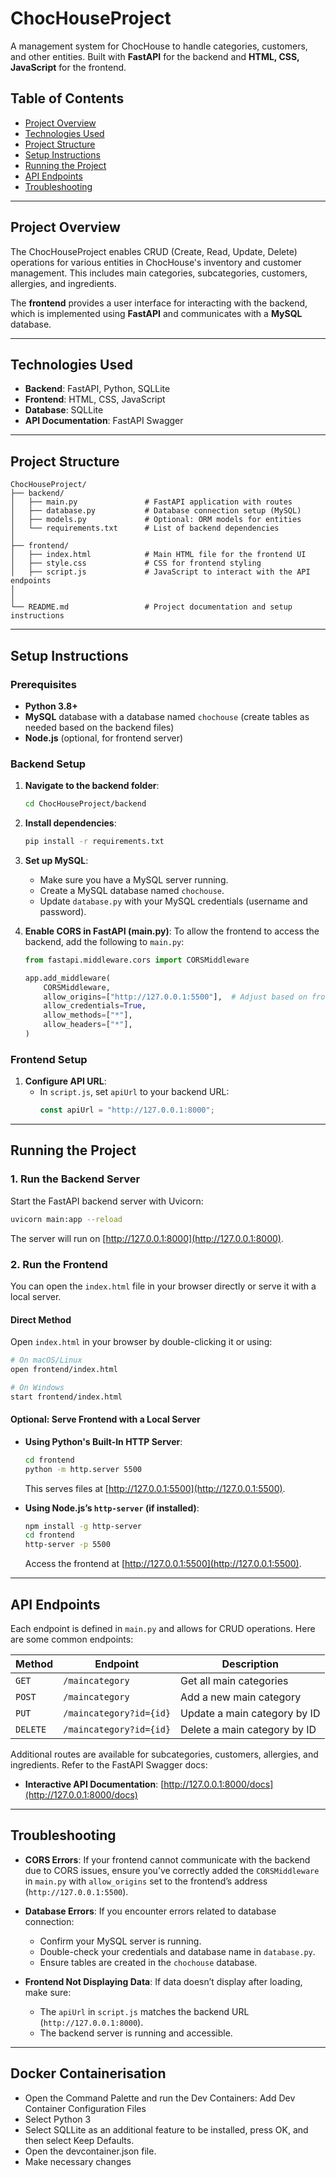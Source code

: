 
# ChocHouseProject

A management system for ChocHouse to handle categories, customers, and other entities. Built with **FastAPI** for the backend and **HTML, CSS, JavaScript** for the frontend.

## Table of Contents
- [Project Overview](#project-overview)
- [Technologies Used](#technologies-used)
- [Project Structure](#project-structure)
- [Setup Instructions](#setup-instructions)
- [Running the Project](#running-the-project)
- [API Endpoints](#api-endpoints)
- [Troubleshooting](#troubleshooting)

---

## Project Overview

The ChocHouseProject enables CRUD (Create, Read, Update, Delete) operations for various entities in ChocHouse's inventory and customer management. This includes main categories, subcategories, customers, allergies, and ingredients.

The **frontend** provides a user interface for interacting with the backend, which is implemented using **FastAPI** and communicates with a **MySQL** database.

---

## Technologies Used

- **Backend**: FastAPI, Python, SQLLite
- **Frontend**: HTML, CSS, JavaScript
- **Database**: SQLLite
- **API Documentation**: FastAPI Swagger

---

## Project Structure

```
ChocHouseProject/
├── backend/
│   ├── main.py               # FastAPI application with routes
│   ├── database.py           # Database connection setup (MySQL)
│   ├── models.py             # Optional: ORM models for entities
│   └── requirements.txt      # List of backend dependencies
│
├── frontend/
│   ├── index.html            # Main HTML file for the frontend UI
│   ├── style.css             # CSS for frontend styling
│   ├── script.js             # JavaScript to interact with the API endpoints
│
│
└── README.md                 # Project documentation and setup instructions
```

---

## Setup Instructions

### Prerequisites

- **Python 3.8+**
- **MySQL** database with a database named `chochouse` (create tables as needed based on the backend files)
- **Node.js** (optional, for frontend server)

### Backend Setup

1. **Navigate to the backend folder**:
   ```bash
   cd ChocHouseProject/backend
   ```

2. **Install dependencies**:
   ```bash
   pip install -r requirements.txt
   ```

3. **Set up MySQL**:
   - Make sure you have a MySQL server running.
   - Create a MySQL database named `chochouse`.
   - Update `database.py` with your MySQL credentials (username and password).

4. **Enable CORS in FastAPI (main.py)**:
   To allow the frontend to access the backend, add the following to `main.py`:
   ```python
   from fastapi.middleware.cors import CORSMiddleware

   app.add_middleware(
       CORSMiddleware,
       allow_origins=["http://127.0.0.1:5500"],  # Adjust based on frontend origin
       allow_credentials=True,
       allow_methods=["*"],
       allow_headers=["*"],
   )
   ```

### Frontend Setup

1. **Configure API URL**:
   - In `script.js`, set `apiUrl` to your backend URL:
     ```javascript
     const apiUrl = "http://127.0.0.1:8000";
     ```

---

## Running the Project

### 1. Run the Backend Server

Start the FastAPI backend server with Uvicorn:

```bash
uvicorn main:app --reload
```

The server will run on [http://127.0.0.1:8000](http://127.0.0.1:8000).

### 2. Run the Frontend

You can open the `index.html` file in your browser directly or serve it with a local server.

#### Direct Method
Open `index.html` in your browser by double-clicking it or using:
```bash
# On macOS/Linux
open frontend/index.html

# On Windows
start frontend/index.html
```

#### Optional: Serve Frontend with a Local Server

- **Using Python's Built-In HTTP Server**:
  ```bash
  cd frontend
  python -m http.server 5500
  ```
  This serves files at [http://127.0.0.1:5500](http://127.0.0.1:5500).

- **Using Node.js’s `http-server` (if installed)**:
  ```bash
  npm install -g http-server
  cd frontend
  http-server -p 5500
  ```
  Access the frontend at [http://127.0.0.1:5500](http://127.0.0.1:5500).

---

## API Endpoints

Each endpoint is defined in `main.py` and allows for CRUD operations. Here are some common endpoints:

| Method | Endpoint                  | Description                         |
|--------|----------------------------|-------------------------------------|
| `GET`  | `/maincategory`            | Get all main categories             |
| `POST` | `/maincategory`            | Add a new main category             |
| `PUT`  | `/maincategory?id={id}`    | Update a main category by ID        |
| `DELETE` | `/maincategory?id={id}`  | Delete a main category by ID        |

Additional routes are available for subcategories, customers, allergies, and ingredients. Refer to the FastAPI Swagger docs:

- **Interactive API Documentation**: [http://127.0.0.1:8000/docs](http://127.0.0.1:8000/docs)

---

## Troubleshooting

- **CORS Errors**: If your frontend cannot communicate with the backend due to CORS issues, ensure you’ve correctly added the `CORSMiddleware` in `main.py` with `allow_origins` set to the frontend’s address (`http://127.0.0.1:5500`).

- **Database Errors**: If you encounter errors related to database connection:
  - Confirm your MySQL server is running.
  - Double-check your credentials and database name in `database.py`.
  - Ensure tables are created in the `chochouse` database.

- **Frontend Not Displaying Data**: If data doesn’t display after loading, make sure:
  - The `apiUrl` in `script.js` matches the backend URL (`http://127.0.0.1:8000`).
  - The backend server is running and accessible.

---

## Docker Containerisation

- Open the Command Palette and run the Dev Containers: Add Dev Container Configuration Files
- Select Python 3
- Select SQLLite as an additional feature to be installed, press OK, and then select Keep Defaults.
- Open the devcontainer.json file.
- Make necessary changes

